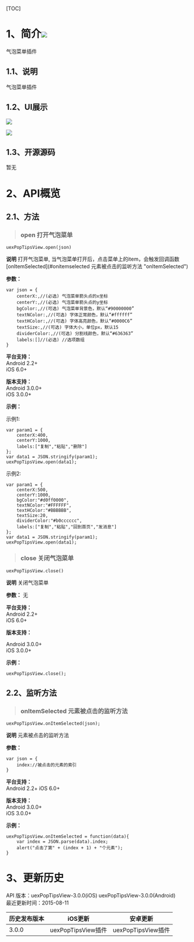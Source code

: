[TOC]
# 1、简介[![](http://appcan-download.oss-cn-beijing.aliyuncs.com/%E5%85%AC%E6%B5%8B%2Fgf.png)]()
气泡菜单插件

## 1.1、说明
气泡菜单插件

## 1.2、UI展示
![](http://i.imgur.com/DXoWut3.png)

![](http://i.imgur.com/QgSQ7zY.png)

## 1.3、开源源码
暂无

# 2、API概览

## 2.1、方法

> ### open 打开气泡菜单

`uexPopTipsView.open(json)`

**说明**
打开气泡菜单, 当气泡菜单打开后，点击菜单上的item，会触发回调函数[onItemSelected](#onitemselected 元素被点击的监听方法 "onItemSelected")

**参数：**
```
var json = {
    centerX:,//(必选) 气泡菜单箭头点的x坐标
    centerY:,//(必选) 气泡菜单箭头点的y坐标
    bgColor:,//(可选) 气泡菜单背景色，默认“#90000000”
    textNColor:,//(可选) 字体正常颜色，默认“#ffffff”
    textHColor:,//(可选) 字体高亮颜色，默认“#0000C6”
    textSize:,//(可选) 字体大小，单位px，默认15
    dividerColor:,//(可选) 分割线颜色，默认“#636363”
    labels:[]//(必选) //选项数组
}
```

**平台支持：**  
Android 2.2+  
iOS 6.0+


**版本支持：**  
Android 3.0.0+  
iOS 3.0.0+


**示例：**

示例1:
```
var param1 = {
    centerX:400,
    centerY:1000,
    labels:["复制","粘贴","删除"]
};
var data1 = JSON.stringify(param1);
uexPopTipsView.open(data1);
```

示例2:
```
var param1 = {
    centerX:500,
    centerY:1000,
    bgColor:"#d0ff0000",
    textNColor:"#FFFFFF",
    textHColor:"#BBBBBB",
    textSize:20,
    dividerColor:"#b0cccccc",
    labels:["复制","粘贴","回到首页","发消息"]
};
var data1 = JSON.stringify(param1);
uexPopTipsView.open(data1);
```

> ### close 关闭气泡菜单

`uexPopTipsView.close()`

**说明**
关闭气泡菜单

**参数：**
无

**平台支持：**   
Android 2.2+  
iOS 6.0+


**版本支持：**  

Android 3.0.0+  
iOS 3.0.0+


**示例：**
```
uexPopTipsView.close();
```

## 2.2、监听方法

> ### onItemSelected 元素被点击的监听方法

`uexPopTipsView.onItemSelected(json);`

**说明**
元素被点击的监听方法

**参数：**
```
var json = {
    index://被点击的元素的索引
}

```

**平台支持：**  
Android 2.2+
iOS 6.0+

**版本支持：**  
Android 3.0.0+  
iOS 3.0.0+

**示例：**  
```
uexPopTipsView.onItemSelected = function(data){
    var index = JSON.parse(data).index;
    alert("点击了第" + (index + 1) + "个元素");
}
```



# 3、更新历史
API 版本：uexPopTipsView-3.0.0(iOS) uexPopTipsView-3.0.0(Android)  
最近更新时间：2015-08-11

| 历史发布版本 | iOS更新 | 安卓更新 |
| ------------ | ------------ | ------------ |
| 3.0.0 | uexPopTipsView插件 | uexPopTipsView插件|
